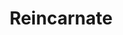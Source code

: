 ---
title: "Reincarnate"
permalink: /spells/reincarnate/
tags:
  - Spell
available_for:
  - Druid
level: "5th Level"
school: "Transmutation"
range: "Touch"
comp:
  - V
  - S
  - M
material: "rare oils and unguents worth at least 1,000 gp, which the spell consumes."
cast_time: "1 Hour"
description: |
  You touch a dead humanoid or a piece of a dead humanoid. Provided that the creature has been dead no longer than 10 days, the spell forms a new adult body for it and then calls the soul to enter that body. If the target's soul isn't free or willing to do so, the spell fails.

  The magic fashions a new body for the creature to inhabit, which likely causes the creature's race to change. The DM rolls a d 100 and consults the following table to determine what form the creature takes when restored to life, or the DM chooses a form.

  | d100 | Race |

  |---|---|

  | 01-04 | Dragonborn |

  | 05-13 | Dwarf, hill |

  | 14-21 | Dwarf, mountain |

  | 22-25 | Elf, dark |

  | 26-34 | Elf, high |

  | 35-42 | Elf, wood |

  | 43-46 | Gnome, forest |

  | 47-52 | Gnome, rock |

  | 53-56 | Half-elf |

  | 57-60 | Half-orc |

  | 61-68 | Halfling, lightfoot |

  | 69-76 | Halfling, stout |

  | 77-96 | Human |

  | 97-00 | Tiefling |

  The reincarnated creature recalls its former life and experiences. It retains the capabilities it had in its original form, except it exchanges its original race for the new one and changes its racial traits accordingly.
excerpt: "You touch a dead humanoid or a piece of a dead humanoid."
source: "Basic Rules"
---